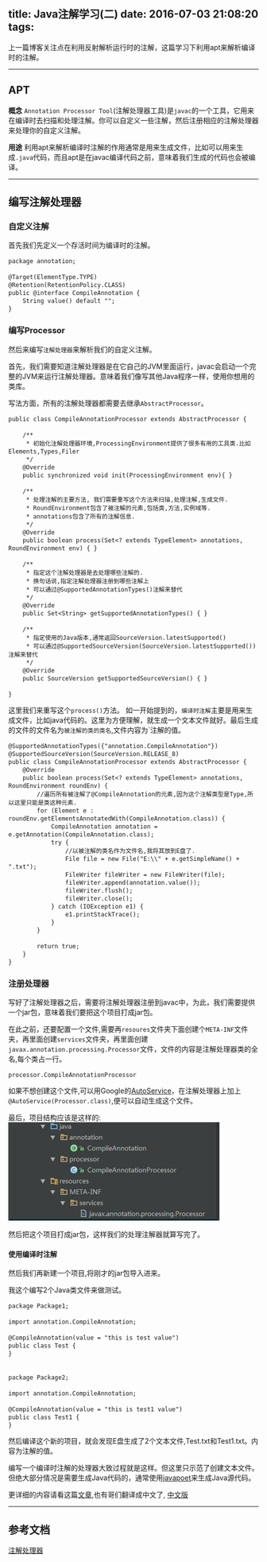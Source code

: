 title: Java注解学习(二)
date: 2016-07-03 21:08:20
tags:
---

上一篇博客关注点在利用反射解析运行时的注解，这篇学习下利用apt来解析编译时的注解。

---
## APT
**概念**
`Annotation Processor Tool`(注解处理器工具)是`javac`的一个工具，它用来在编译时去扫描和处理注解。你可以自定义一些注解，然后注册相应的注解处理器来处理你的自定义注解。

**用途**
利用apt来解析编译时注解的作用通常是用来生成文件，比如可以用来生成`.java`代码，而且apt是在javac编译代码之前，意味着我们生成的代码也会被编译。

<!-- more -->

---
## 编写注解处理器

### 自定义注解

首先我们先定义一个存活时间为编译时的注解。
```
package annotation;

@Target(ElementType.TYPE)
@Retention(RetentionPolicy.CLASS)
public @interface CompileAnnotation {
    String value() default "";
}
```

### 编写Processor

然后来编写`注解处理器`来解析我们的自定义注解。

首先，我们需要知道注解处理器是在它自己的JVM里面运行，javac会启动一个完整的JVM来运行注解处理器。意味着我们像写其他Java程序一样，使用你想用的类库。

写法方面，所有的注解处理器都需要去继承`AbstractProcessor`。
```
public class CompileAnnotationProcessor extends AbstractProcessor {

    /**
     * 初始化注解处理器环境,ProcessingEnvironment提供了很多有用的工具类.比如Elements,Types,Filer
     */
    @Override
    public synchronized void init(ProcessingEnvironment env){ }

    /**
     * 处理注解的主要方法, 我们需要重写这个方法来扫描,处理注解,生成文件.
     * RoundEnvironment包含了被注解的元素,包括类,方法,实例域等.
     * annotations包含了所有的注解信息.
     */
    @Override
    public boolean process(Set<? extends TypeElement> annotations, RoundEnvironment env) { }

    /**
     * 指定这个注解处理器是去处理哪些注解的.
     * 换句话说,指定注解处理器注册到哪些注解上
     * 可以通过@SupportedAnnotationTypes()注解来替代
     */
    @Override
    public Set<String> getSupportedAnnotationTypes() { }

    /**
     * 指定使用的Java版本,通常返回SourceVersion.latestSupported()
     * 可以通过@SupportedSourceVersion(SourceVersion.latestSupported())注解来替代
     */
    @Override
    public SourceVersion getSupportedSourceVersion() { }

}
```

这里我们来重写这个`process()`方法。
如一开始提到的，`编译时注解`主要是用来生成文件，比如java代码的。这里为方便理解，就生成一个文本文件就好。最后生成的文件的文件名为`被注解的类的类名`,文件内容为`注解的值。

```
@SupportedAnnotationTypes({"annotation.CompileAnnotation"})
@SupportedSourceVersion(SourceVersion.RELEASE_8)
public class CompileAnnotationProcessor extends AbstractProcessor {
    @Override
    public boolean process(Set<? extends TypeElement> annotations, RoundEnvironment roundEnv) {
        //遍历所有被注解了@CompileAnnotation的元素,因为这个注解类型是Type,所以这里只能是类这种元素.
        for (Element e : roundEnv.getElementsAnnotatedWith(CompileAnnotation.class)) {
            CompileAnnotation annotation = e.getAnnotation(CompileAnnotation.class);
            try {
                //以被注解的类名作为文件名,我将其放到E盘了.
                File file = new File("E:\\" + e.getSimpleName() + ".txt");
                FileWriter fileWriter = new FileWriter(file);
                fileWriter.append(annotation.value());
                fileWriter.flush();
                fileWriter.close();
            } catch (IOException e1) {
                e1.printStackTrace();
            }
        }

        return true;
    }
}
```

### 注册处理器

写好了注解处理器之后，需要将注解处理器注册到javac中，为此，我们需要提供一个jar包，意味着我们要把这个项目打成jar包。

在此之前，还要配置一个文件,需要再`resoures`文件夹下面创建个`META-INF`文件夹，再里面创建`services`文件夹，再里面创建`javax.annotation.processing.Processor`文件，文件的内容是注解处理器类的全名,每个类占一行。
```
processor.CompileAnnotationProcessor
```
如果不想创建这个文件,可以用Google的[AutoService](https://github.com/google/auto/tree/master/service)，在注解处理器上加上`@AutoService(Processor.class)`,便可以自动生成这个文件。


最后，项目结构应该是这样的:
![图](/uploads/processor-project.jpg)

然后把这个项目打成jar包，这样我们的处理注解器就算写完了。

#### 使用编译时注解

然后我们再新建一个项目,将刚才的jar包导入进来。

我这个编写2个Java类文件来做测试。
```
package Package1;

import annotation.CompileAnnotation;

@CompileAnnotation(value = "this is test value")
public class Test {
}


package Package2;

import annotation.CompileAnnotation;

@CompileAnnotation(value = "this is test1 value")
public class Test1 {
}
```

然后编译这个新的项目，就会发现E盘生成了2个文本文件,Test.txt和Test1.txt。内容为注解的值。

编写一个编译时注解的处理器大致过程就是这样。但这里只示范了创建文本文件。
但绝大部分情况是需要生成Java代码的，通常使用[javapoet](https://github.com/square/javapoet)来生成Java源代码。

更详细的内容请看这篇[文章](http://hannesdorfmann.com/annotation-processing/annotationprocessing101),也有哥们翻译成中文了, [中文版](http://www.race604.com/annotation-processing/)

---

## 参考文档
[注解处理器](http://hannesdorfmann.com/annotation-processing/annotationprocessing101)
